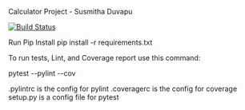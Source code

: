 Calculator Project - Susmitha Duvapu

[![Build Status](https://app.travis-ci.com/sduvapu/calculator_project.svg?branch=main)](https://app.travis-ci.com/sduvapu/calculator_project)


Run Pip Install pip install -r requirements.txt

To run tests, Lint, and Coverage report use this command:

pytest --pylint --cov

.pylintrc is the config for pylint .coveragerc is the config for coverage setup.py is a config file for pytest
